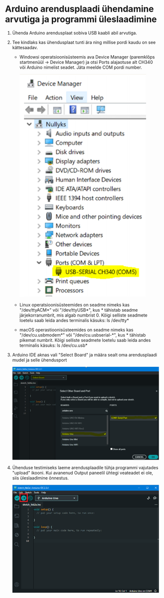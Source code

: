 # Arduino arendusplaadi ühendamine arvutiga ja programmi üleslaadimine

1. Ühenda Arduino arendusplaat sobiva USB kaabli abil arvutiga.

2. Tee kindlaks kas ühendusplaat tunti ära ning millise pordi kaudu on see kättesaadav. 
    * Windowsi operatsioonisüsteemis ava Device Manager (paremklõps startmenüül -> Device Manager) ja otsi Ports alajaotuse alt CH340 või Arduino nimelist seadet. Jäta meelde COM pordi number.

        ![image](./meedia/device_manager.png)

    * Linux operatsioonisüsteemides on seadme nimeks kas "/dev/ttyACM*" või "/dev/ttyUSB*", kus * tähistab seadme järjekorranumbrit, mis algab numbrist 0. Kõigi selliste seadmete loetelu saab leida andes terminalis käsuks: ls /dev/tty\*
    * macOS operastioonisüsteemides on seadme nimeks kas "/dev/cu.usbmodem*" või "/dev/cu.usbserial-*", kus * tähistab pikemat numbrit. Kõigi selliste seadmete loetelu saab leida andes terminalis käsuks: ls /dev/cu.usb\*

3. Arduino IDE aknas vali "Select Board" ja määra sealt oma arendusplaadi mudel ja selle ühendusport

    ![image](./meedia/IDE_connect.png)

4. Ühenduse testimiseks laeme arendusplaadile tühja programmi vajutades "upload" ikooni. Kui avanenud Output paneelil ühtegi veateadet ei ole, siis üleslaadimine õnnestus.

    ![image](./meedia/IDE_upload.png)